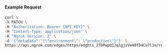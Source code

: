 <!-- Code generated for API Clients. DO NOT EDIT. -->
#### Example Request
```bash
curl \
-X PATCH \
-H "Authorization: Bearer {API_KEY}" \
-H "Content-Type: application/json" \
-H "Ngrok-Version: 2" \
-d '{"metadata":"{\"environment\": \"production\"}"}' \
https://api.ngrok.com/edges/https/edghts_2TDPwpQ1JqlgjsVe40fD4Cu7l1e/routes/edghtsrt_2TDPwvMEuEmZKUTJbRW65amNKEg
